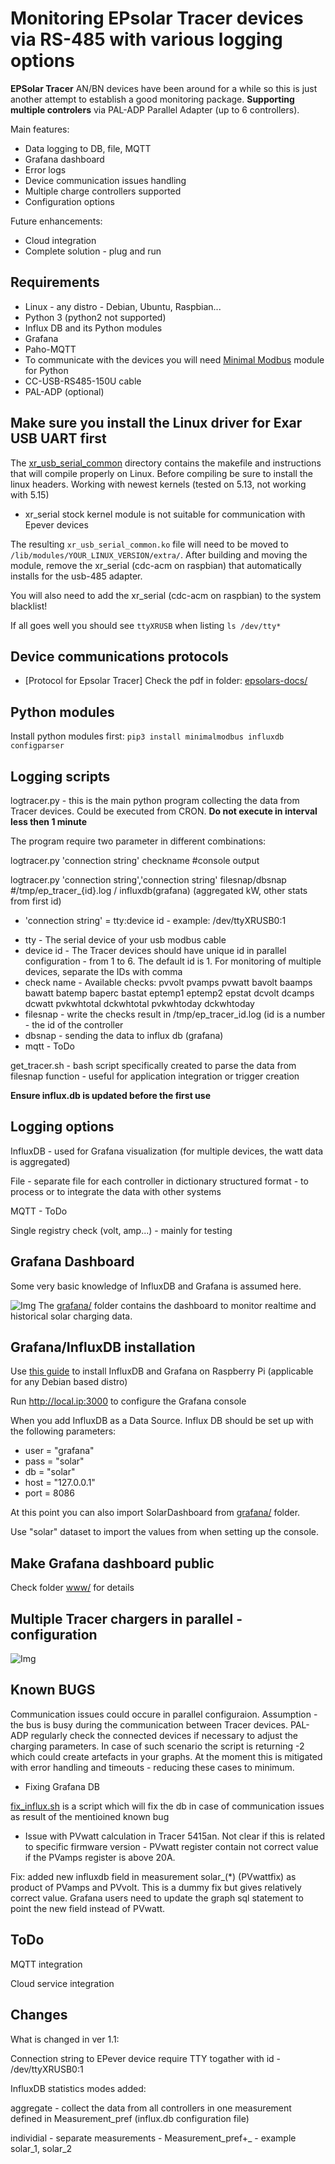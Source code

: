 Monitoring EPsolar Tracer devices via RS-485 with various logging options 
=========================================================================

**EPSolar Tracer** AN/BN devices have been around for a while so this is just another attempt to establish a good monitoring package.
**Supporting multiple controlers** via PAL-ADP Parallel Adapter (up to 6 controllers).

Main features:
* Data logging to DB, file, MQTT
* Grafana dashboard
* Error logs
* Device communication issues handling
* Multiple charge controllers supported
* Configuration options

Future enhancements:
* Cloud integration
* Complete solution - plug and run

## Requirements
- Linux - any distro - Debian, Ubuntu, Raspbian...
- Python 3 (python2 not supported)
- Influx DB and its Python modules
- Grafana
- Paho-MQTT 
- To communicate with the devices you will need [Minimal Modbus](https://minimalmodbus.readthedocs.io/en/stable/) module for Python
- CC-USB-RS485-150U cable
- PAL-ADP (optional)

Make sure you install the Linux driver for Exar USB UART first
--------------------------------------------------------------
The [xr_usb_serial_common](xr_usb_serial_common-1a/) directory contains the makefile and instructions that will compile properly on Linux. Before compiling be sure to install the linux headers.
Working with newest kernels (tested on 5.13, not working with 5.15)

* xr_serial stock kernel module is not suitable for communication with Epever devices

The resulting `xr_usb_serial_common.ko` file will need to be moved to `/lib/modules/YOUR_LINUX_VERSION/extra/`.
After building and moving the module, remove the xr_serial (cdc-acm on raspbian) that automatically installs for the usb-485 adapter.

You will also need to add the xr_serial (cdc-acm on raspbian) to the system blacklist!

If all goes well you should see `ttyXRUSB` when listing `ls /dev/tty*`

Device communications protocols
-------------------------------
* [Protocol for Epsolar Tracer] Check the pdf in folder: [epsolars-docs/](epsolars-docs/)

Python modules
--------------
Install python modules first:
`pip3 install minimalmodbus influxdb configparser`

Logging scripts
---------------
logtracer.py - this is the main python program collecting the data from Tracer devices. Could be executed from CRON. **Do not execute in interval less then 1 minute**

The program require two parameter in different combinations:

logtracer.py 'connection string' checkname  #console output
  
logtracer.py 'connection string','connection string' filesnap/dbsnap  #/tmp/ep_tracer_{id}.log / influxdb(grafana) (aggregated kW, other stats from first id)
- 'connection string' = tty:device id - example: /dev/ttyXRUSB0:1

* tty - The serial device of your usb modbus cable
* device id - The Tracer devices should have unique id in parallel configuration - from 1 to 6. The default id is 1. For monitoring of multiple devices, separate the IDs with comma 
* check name - Available checks: pvvolt pvamps pvwatt bavolt baamps bawatt batemp baperc bastat eptemp1 eptemp2 epstat dcvolt dcamps dcwatt pvkwhtotal dckwhtotal pvkwhtoday dckwhtoday
* filesnap - write the checks result in /tmp/ep_tracer_id.log (id is a number - the id of the controller
* dbsnap - sending the data to influx db (grafana)
* mqtt - ToDo

get_tracer.sh - bash script specifically created to parse the data from filesnap function - useful for application integration or trigger creation

**Ensure influx.db is updated before the first use**

Logging options
---------------
InfluxDB - used for Grafana visualization (for multiple devices, the watt data is aggregated)

File - separate file for each controller in dictionary structured format - to process or to integrate the data with other systems

MQTT - ToDo

Single registry check (volt, amp...) - mainly for testing


Grafana Dashboard
-----------------
Some very basic knowledge of InfluxDB and Grafana is assumed here.

![Img](grafana/screenshot.png)
The [grafana/](grafana/) folder contains the dashboard to monitor realtime and historical solar charging data.

## Grafana/InfluxDB installation

Use [this guide](https://simonhearne.com/2020/pi-influx-grafana/) to install InfluxDB and Grafana on Raspberry Pi (applicable for any Debian based distro)

Run http://local.ip:3000 to configure the Grafana console

When you add InfluxDB as a Data Source. Influx DB should be set up with the following parameters:

- user = "grafana"
- pass = "solar"
- db   = "solar"
- host = "127.0.0.1"
- port = 8086

At this point you can also import SolarDashboard from [grafana/](grafana/) folder.

Use "solar" dataset to import the values from when setting up the console.

## Make Grafana dashboard public

Check folder [www/](www/) for details


Multiple Tracer chargers in parallel - configuration
----------------------------------------------------
![Img](epsolars-docs/tracer_in_parallel.png)


Known BUGS
----------
Communication issues could occure in parallel configuraion. Assumption - the bus is busy during the communication between Tracer devices. PAL-ADP regularly check the connected devices if necessary to adjust the charging parameters. In case of such scenario the script is returning -2 which could create artefacts in your graphs. At the moment this is mitigated with error handling and timeouts - reducing these cases to minimum.

* Fixing Grafana DB

[fix_influx.sh](fix_influx.sh) is a script which will fix the db in case of communication issues as result of the mentioined known bug

* Issue with PVwatt calculation in Tracer 5415an.
Not clear if this is related to specific firmware version - PVwatt register contain not correct value if the PVamps register is above 20A.

Fix: added new influxdb field in measurement solar_(*) (PVwattfix) as product of PVamps and PVvolt. This is a dummy fix but gives relatively correct value.
Grafana users need to update the graph sql statement to point the new field instead of PVwatt.


ToDo
----

MQTT integration

Cloud service integration

Changes
----
What is changed in ver 1.1:

Connection string to EPever device require TTY togather with id - /dev/ttyXRUSB0:1

InfluxDB statistics modes added:

aggregate - collect the data from all controllers in one measurement defined in Measurement_pref (influx.db configuration file)

individial - separate measurements -  Measurement_pref+_<id> - example solar_1, solar_2
  
